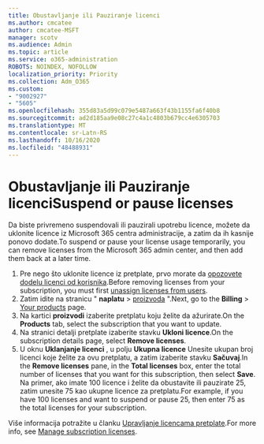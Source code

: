 ```yaml
---
title: Obustavljanje ili Pauziranje licenci
ms.author: cmcatee
author: cmcatee-MSFT
manager: scotv
ms.audience: Admin
ms.topic: article
ms.service: o365-administration
ROBOTS: NOINDEX, NOFOLLOW
localization_priority: Priority
ms.collection: Adm_O365
ms.custom:
- "9002927"
- "5605"
ms.openlocfilehash: 355d83a5d99c079e5487a663f43b1155fa6f40b8
ms.sourcegitcommit: ad2d185aa9e08c27c4a1c4803b679cc4e6305703
ms.translationtype: MT
ms.contentlocale: sr-Latn-RS
ms.lasthandoff: 10/16/2020
ms.locfileid: "48488931"
---
```

# <a name="suspend-or-pause-licenses"></a><span data-ttu-id="70f67-102">Obustavljanje ili Pauziranje licenci</span><span class="sxs-lookup"><span data-stu-id="70f67-102">Suspend or pause licenses</span></span>

<span data-ttu-id="70f67-103">Da biste privremeno suspendovali ili pauzirali upotrebu licence, možete da uklonite licence iz Microsoft 365 centra administracije, a zatim da ih kasnije ponovo dodate.</span><span class="sxs-lookup"><span data-stu-id="70f67-103">To suspend or pause your license usage temporarily, you can remove licenses from the Microsoft 365 admin center, and then add them back at a later time.</span></span>

1. <span data-ttu-id="70f67-104">Pre nego što uklonite licence iz pretplate, prvo morate da [opozovete dodelu licenci od korisnika](https://docs.microsoft.com/microsoft-365/admin/manage/remove-licenses-from-users).</span><span class="sxs-lookup"><span data-stu-id="70f67-104">Before removing licenses from your subscription, you must first [unassign licenses from users](https://docs.microsoft.com/microsoft-365/admin/manage/remove-licenses-from-users).</span></span>
2. <span data-ttu-id="70f67-105">Zatim idite na stranicu " **naplatu**  >  [proizvoda](https://go.microsoft.com/fwlink/p/?linkid=842054) ".</span><span class="sxs-lookup"><span data-stu-id="70f67-105">Next, go to the **Billing** > [Your products](https://go.microsoft.com/fwlink/p/?linkid=842054) page.</span></span>
3. <span data-ttu-id="70f67-106">Na kartici **proizvodi** izaberite pretplatu koju želite da ažurirate.</span><span class="sxs-lookup"><span data-stu-id="70f67-106">On the **Products** tab, select the subscription that you want to update.</span></span>
4. <span data-ttu-id="70f67-107">Na stranici detalji pretplate izaberite stavku **Ukloni licence**.</span><span class="sxs-lookup"><span data-stu-id="70f67-107">On the subscription details page, select **Remove licenses**.</span></span>
5. <span data-ttu-id="70f67-108">U oknu **Uklanjanje licenci** , u polju **Ukupna licence** Unesite ukupan broj licenci koje želite za ovu pretplatu, a zatim izaberite stavku **Sačuvaj**.</span><span class="sxs-lookup"><span data-stu-id="70f67-108">In the **Remove licenses** pane, in the **Total licenses** box, enter the total number of licenses that you want for this subscription, then select **Save**.</span></span> <span data-ttu-id="70f67-109">Na primer, ako imate 100 licence i želite da obustavite ili pauzirate 25, zatim unesite 75 kao ukupne licence za pretplatu.</span><span class="sxs-lookup"><span data-stu-id="70f67-109">For example, if you have 100 licenses and want to suspend or pause 25, then enter 75 as the total licenses for your subscription.</span></span>

<span data-ttu-id="70f67-110">Više informacija potražite u članku [Upravljanje licencama pretplate](https://docs.microsoft.com/microsoft-365/commerce/licenses/buy-licenses).</span><span class="sxs-lookup"><span data-stu-id="70f67-110">For more info, see [Manage subscription licenses](https://docs.microsoft.com/microsoft-365/commerce/licenses/buy-licenses).</span></span>